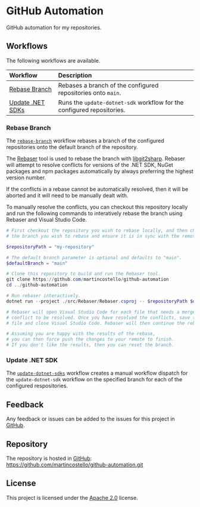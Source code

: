 # GitHub Automation

GitHub automation for my repositories.

## Workflows

The following workflows are available.

| **Workflow**                           | **Description**                                                        |
| :------------------------------------- | :--------------------------------------------------------------------- |
| [Rebase Branch][rebase-branch]         | Rebases a branch of the configured repositories onto `main`.           |
| [Update .NET SDKs][update-dotnet-sdks] | Runs the `update-dotnet-sdk` workflow for the configured repositories. |

### Rebase Branch

The [`rebase-branch`][rebase-branch] workflow rebases a branch of the
configured repositories onto the default branch of the repository.

The [Rebaser][rebaser] tool is used to rebase the branch with
[libgit2sharp][libgit2sharp]. Rebaser will attempt to resolve
conflicts for versions of the .NET SDK, NuGet packages and npm
packages automatically by always preferring the highest version
number.

If the conflicts in a rebase cannot be automatically resolved,
then it will be aborted and it will need to be manually dealt with.

To manually resolve the conflicts, you can checkout this repository
locally and run the following commands to interatively rebase the
branch using Rebaser and Visual Studio Code.

```powershell
# First checkout the repository you wish to rebase locally, and then checkout
# the branch you wish to rebase and ensure it is in sync with the remote.

$repositoryPath = "my-repository"

# The default branch parameter is optional and defaults to "main".
$defaultBranch = "main"

# Clone this repository to build and run the Rebaser tool.
git clone https://github.com/martincostello/github-automation
cd ../github-automation

# Run rebaser interactively.
dotnet run --project ./src/Rebaser/Rebaser.csproj -- $repositoryPath $defaultBranch --interactive

# Rebaser will open Visual Studio Code for each file that needs a merge
# conflict to be resolved. Once you have resolved the conflicts, save the
# file and close Visual Studio Code. Rebaser will then continue the rebase.

# Assuming you are happy with the results of the rebase,
# you can then force push the changes to your remote to finish.
# If you don't like the results, then you can reset the branch.
```

### Update .NET SDK

The [`update-dotnet-sdks`][update-dotnet-sdks] workflow creates
a manual workflow dispatch for the `update-dotnet-sdk` workflow
on the specified branch for each of the configured respositories.

[libgit2sharp]: https://github.com/libgit2/libgit2sharp#readme
[rebase-branch]: ./.github/workflows/rebase.yml
[rebaser]: ./src/Rebaser/Program.cs
[update-dotnet-sdks]: .github/workflows/update-dotnet-sdks.yml

## Feedback

Any feedback or issues can be added to the issues for this project in
[GitHub](https://github.com/martincostello/github-automation/issues "Issues for this project on GitHub.com").

## Repository

The repository is hosted in
[GitHub](https://github.com/martincostello/github-automation "This project on GitHub.com"):
https://github.com/martincostello/github-automation.git

## License

This project is licensed under the
[Apache 2.0](http://www.apache.org/licenses/LICENSE-2.0.txt "The Apache 2.0 license")
license.
